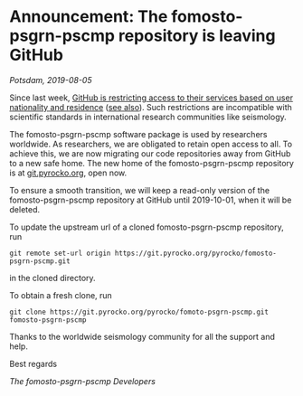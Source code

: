 # Announcement: The fomosto-psgrn-pscmp repository is leaving GitHub

*Potsdam, 2019-08-05*

Since last week, [GitHub is restricting access to their services based on
user nationality and residence](https://help.github.com/en/articles/github-and-trade-controls>) ([see
also](https://techcrunch.com/2019/07/29/github-ban-sanctioned-countries)).
Such restrictions are incompatible with scientific standards in
international research communities like seismology.

The fomosto-psgrn-pscmp software package is used by researchers worldwide. As researchers, we are obligated to retain open
access to all. To achieve this, we are now migrating our code repositories
away from GitHub to a new safe home. The new home of the fomosto-psgrn-pscmp repository
is at [git.pyrocko.org](https://git.pyrocko.org/pyrocko/fomosto-psgrn-pscmp/), open now.

To ensure a smooth
transition, we will keep a read-only version of the fomosto-psgrn-pscmp repository
at GitHub until 2019-10-01, when it will be deleted.

To update the upstream url of a cloned fomosto-psgrn-pscmp repository, run

```
git remote set-url origin https://git.pyrocko.org/pyrocko/fomosto-psgrn-pscmp.git
```

in the cloned directory.

To obtain a fresh clone, run

```
git clone https://git.pyrocko.org/pyrocko/fomoto-psgrn-pscmp.git fomosto-psgrn-pscmp
```

Thanks to the worldwide seismology community for all the support and help.

Best regards

*The fomosto-psgrn-pscmp Developers*
